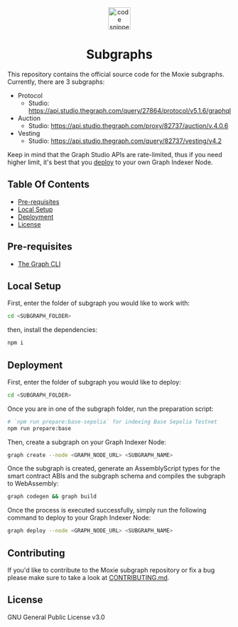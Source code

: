 <div align="center">
  <a align="center" href="https://moxie.xyz" target="_blank">
    <img src="./assets/logo.avif" alt="code snippets" height=50/>
  </a>
  <h1 align="center">Subgraphs</h1>
</div>

This repository contains the official source code for the Moxie subgraphs. Currently, there are 3 subgraphs:

- Protocol
  - Studio: https://api.studio.thegraph.com/query/27864/protocol/v5.1.6/graphql
- Auction
  - Studio: https://api.studio.thegraph.com/proxy/82737/auction/v.4.0.6
- Vesting
  - Studio: https://api.studio.thegraph.com/query/82737/vesting/v4.2

Keep in mind that the Graph Studio APIs are rate-limited, thus if you need higher limit, it's best that you [deploy](#deployment) to your own Graph Indexer Node.

## Table Of Contents

- [Pre-requisites](#pre-requisites)
- [Local Setup](#local-setup)
- [Deployment](#deployment)
- [License](#license)

## Pre-requisites

- [The Graph CLI](https://www.npmjs.com/package/@graphprotocol/graph-cli)

## Local Setup

First, enter the folder of subgraph you would like to work with:

```sh
cd <SUBGRAPH_FOLDER>
```

then, install the dependencies:

```sh
npm i
```

## Deployment

First, enter the folder of subgraph you would like to deploy:

```sh
cd <SUBGRAPH_FOLDER>
```

Once you are in one of the subgraph folder, run the preparation script:

```sh
# `npm run prepare:base-sepolia` for indexing Base Sepolia Testnet
npm run prepare:base
```

Then, create a subgraph on your Graph Indexer Node:

```sh
graph create --node <GRAPH_NODE_URL> <SUBGRAPH_NAME>
```

Once the subgraph is created, generate an AssemblyScript types for the smart contract ABIs and the subgraph schema and compiles the subgraph to WebAssembly:

```sh
graph codegen && graph build
```

Once the process is executed successfully, simply run the following command to deploy to your Graph Indexer Node:

```sh
graph deploy --node <GRAPH_NODE_URL> <SUBGRAPH_NAME>
```

## Contributing

If you'd like to contribute to the Moxie subgraph repository or fix a bug please make sure to take a look at [CONTRIBUTING.md](./CONTRIBUTING.md).

## License

GNU General Public License v3.0
